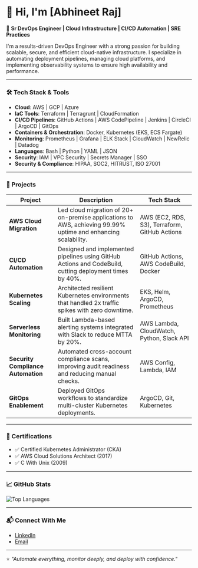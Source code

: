 # 👋 Hi, I'm [Abhineet Raj]

🔧 **Sr DevOps Engineer | Cloud Infrastructure | CI/CD Automation | SRE Practices**

I'm a results-driven DevOps Engineer with a strong passion for building scalable, secure, and efficient cloud-native infrastructure. I specialize in automating deployment pipelines, managing cloud platforms, and implementing observability systems to ensure high availability and performance.

---

### 🛠️ Tech Stack & Tools

- **Cloud**: AWS | GCP | Azure
- **IaC Tools**: Terraform | Terragrunt | CloudFormation
- **CI/CD Pipelines**: GitHub Actions | AWS CodePipeline | Jenkins | CircleCI | ArgoCD | GitOps
- **Containers & Orchestration**: Docker, Kubernetes (EKS, ECS Fargate)
- **Monitoring**: Prometheus | Grafana | ELK Stack | CloudWatch | NewRelic | Datadog
- **Languages**: Bash | Python | YAML | JSON
- **Security**: IAM | VPC Security | Secrets Manager | SSO
- **Security & Compliance**: HIPAA, SOC2, HITRUST, ISO 27001

---

### 🚀 Projects

| Project | Description | Tech Stack |
|--------|-------------|------------|
| **AWS Cloud Migration** | Led cloud migration of 20+ on-premise applications to AWS, achieving 99.99% uptime and enhancing scalability. | AWS (EC2, RDS, S3), Terraform, GitHub Actions |
| **CI/CD Automation** | Designed and implemented pipelines using GitHub Actions and CodeBuild, cutting deployment times by 40%. | GitHub Actions, AWS CodeBuild, Docker |
| **Kubernetes Scaling** | Architected resilient Kubernetes environments that handled 2x traffic spikes with zero downtime. | EKS, Helm, ArgoCD, Prometheus |
| **Serverless Monitoring** | Built Lambda-based alerting systems integrated with Slack to reduce MTTA by 20%. | AWS Lambda, CloudWatch, Python, Slack API |
| **Security Compliance Automation** | Automated cross-account compliance scans, improving audit readiness and reducing manual checks. | AWS Config, Lambda, IAM |
| **GitOps Enablement** | Deployed GitOps workflows to standardize multi-cluster Kubernetes deployments. | ArgoCD, Git, Kubernetes |

---

### 📜 Certifications
  
- ✅ Certified Kubernetes Administrator (CKA)  
- ✅ AWS Cloud Solutions Architect (2017)
- ✅ C With Unix (2009)

---

### 📈 GitHub Stats

![Top Languages](https://github-readme-stats.vercel.app/api/top-langs/?username=abhineetraj&layout=compact&theme=radical)

---

### 📬 Connect With Me

- [LinkedIn](https://linkedin.com/in/abhineetraj)
- [Email](mailto:abhineetraj@hotmail.com)

---

⭐️ _"Automate everything, monitor deeply, and deploy with confidence."_  
